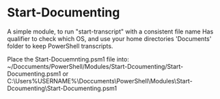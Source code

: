 # Start-Documenting
A simple module, to run "start-transcript" with a consistent file name
Has qualifier to check which OS, and use your home directories 'Documents' folder to keep PowerShell transcripts.

Place the Start-Docuemnting.psm1 file into:
~/Doccuments/PowerShell/Modules/Start-Dcoumenting/Start-Documenting.psm1
or
C:\Users\%USERNAME%\Doccuments\PowerShell\Modules\Start-Dcoumenting\Start-Documenting.psm1
